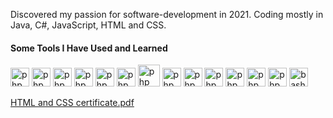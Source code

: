 Discovered my passion for software-development in 2021. Coding mostly in Java, C#, JavaScript, HTML and CSS.

<h4>Some Tools I Have Used and Learned</h4>
<p align="left"> 
<img src="https://cdn.jsdelivr.net/gh/devicons/devicon/icons/java/java-original.svg" alt="php" width="30" height="30"/> 
<img src="https://cdn.jsdelivr.net/gh/devicons/devicon/icons/csharp/csharp-original.svg" alt="php" width="30" height="30"/> 
<img src="https://cdn.jsdelivr.net/gh/devicons/devicon/icons/javascript/javascript-original.svg" alt="php" width="30" height="30"/>
<img src="https://cdn.jsdelivr.net/gh/devicons/devicon/icons/html5/html5-original.svg" alt="php" width="30" height="30"/>
  <img src="https://cdn.jsdelivr.net/gh/devicons/devicon/icons/css3/css3-original.svg" alt="php" width="30" height="30"/>
  <img src="https://cdn.jsdelivr.net/gh/devicons/devicon/icons/mysql/mysql-original.svg" alt="php" width="30" height="30"/>
  <img src="https://cdn.jsdelivr.net/gh/devicons/devicon/icons/docker/docker-original.svg" alt="php" width="35" height="35"/>
  <img src="https://cdn.jsdelivr.net/gh/devicons/devicon/icons/markdown/markdown-original.svg" alt="php" width="30" height="30"/>
  <img src="https://cdn.jsdelivr.net/gh/devicons/devicon/icons/vim/vim-original.svg" alt="php" width="30" height="30"/>
   <img src="https://cdn.jsdelivr.net/gh/devicons/devicon/icons/git/git-original.svg" alt="php" width="30" height="30"/>
    <img src="https://cdn.jsdelivr.net/gh/devicons/devicon/icons/intellij/intellij-original.svg" alt="php" width="30" height="30"/>
  <img src="https://cdn.jsdelivr.net/gh/devicons/devicon/icons/visualstudio/visualstudio-plain.svg" alt="php" width="30" height="30"/>
  <img src="https://cdn.jsdelivr.net/gh/devicons/devicon/icons/vscode/vscode-original-wordmark.svg" alt="php" width="30" height="30"/>
<img src="https://cdn.jsdelivr.net/gh/devicons/devicon/icons/bash/bash-original.svg" alt="bash" width="30" height="30"/>
  <!--<img src="https://cdn.jsdelivr.net/gh/devicons/devicon/icons/spring/spring-original.svg" alt="php" width="30" height="30"/>-->
  
 <!--<a href="[HTML and CSS certificate.pdf](https://github.com/AnnaAxelsson051/AnnaAxelsson051/files/10249213/HTML.and.CSS.certificate.pdf)">link text</a>
  
  ![Screenshot 2022-12-16 at 21 31 28](https://user-images.githubusercontent.com/103879144/208184844-102b1351-bd0f-4e51-aa3f-780ec8e328f4.png)
  
<a href="[HTML and CSS certificate.pdf](https://github.com/AnnaAxelsson051/AnnaAxelsson051/files/10249261/HTML.and.CSS.certificate.pdf)">link text</a>-->
  
[HTML and CSS certificate.pdf](https://github.com/AnnaAxelsson051/AnnaAxelsson051/files/10249261/HTML.and.CSS.certificate.pdf)


